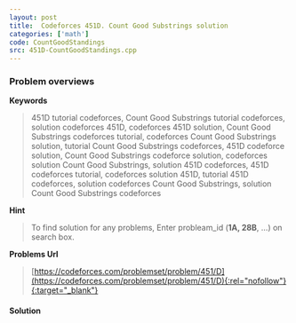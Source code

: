 ```yaml
---
layout: post
title:  Codeforces 451D. Count Good Substrings solution
categories: ['math']
code: CountGoodStandings
src: 451D-CountGoodStandings.cpp
---
```

### **Problem overviews**

**Keywords**
> 451D tutorial codeforces, Count Good Substrings tutorial codeforces, solution codeforces 451D, codeforces 451D solution, Count Good Substrings codeforces tutorial, codeforces Count Good Substrings solution, tutorial Count Good Substrings codeforces, 451D codeforce solution, Count Good Substrings codeforce solution, codeforces solution Count Good Substrings, solution 451D codeforces, 451D codeforces tutorial, codeforces solution 451D, tutorial 451D codeforces, solution codeforces Count Good Substrings, solution Count Good Substrings codeforces

**Hint**
> To find solution for any problems, Enter probleam_id (**1A, 28B**, ...) on search box. 

**Problems Url**
> [https://codeforces.com/problemset/problem/451/D](https://codeforces.com/problemset/problem/451/D){:rel="nofollow"}{:target="_blank"}

#### **Solution**




